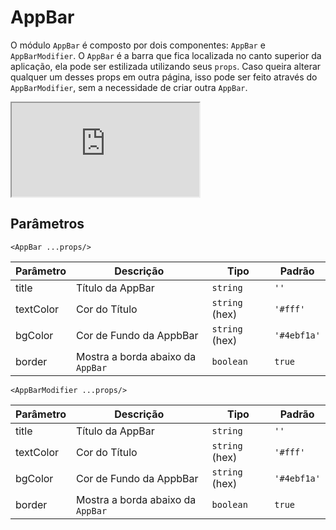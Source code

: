 # AppBar

O módulo `AppBar` é composto por dois componentes: `AppBar` e `AppBarModifier`. O `AppBar` é a barra que fica localizada no canto superior da aplicação, ela pode ser estilizada utilizando seus `props`. Caso queira alterar qualquer um desses props em outra página, isso pode ser feito através do `AppBarModifier`, sem a necessidade de criar outra `AppBar`.

<!-- @example ./example/Example.html -->
<div class="iframe-wrapper">
  <iframe src="http://bundlebrowser.mambaweb.now.sh/#!/appbar"></iframe>
</div>

## Parâmetros

`<AppBar ...props/>`

| Parâmetro | Descrição           | Tipo            | Padrão    |
|-----------|---------------------|-----------------|-----------|
| title     | Título da AppBar    | `string`          | `''`        |
| textColor | Cor do Título       | `string` (hex)    | `'#fff'`    |
| bgColor   | Cor de Fundo da AppbBar| `string` (hex) | `'#4ebf1a'` |
| border   | Mostra a borda abaixo da `AppBar` | `boolean` | `true` |

`<AppBarModifier ...props/>`

| Parâmetro | Descrição                    | Tipo            | Padrão    |
|-----------|------------------------------|-----------------|-----------|
| title     | Título da AppBar    | `string`          | `''`        |
| textColor | Cor do Título       | `string` (hex)    | `'#fff'`    |
| bgColor   | Cor de Fundo da AppbBar| `string` (hex) | `'#4ebf1a'` |
| border   | Mostra a borda abaixo da `AppBar` | `boolean` | `true` |
